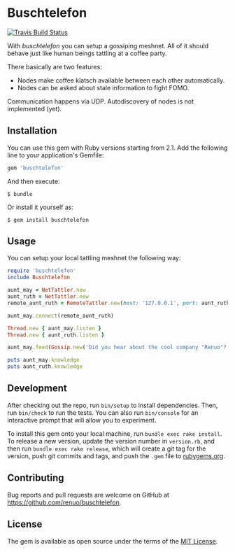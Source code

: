 # Buschtelefon

[![Travis Build Status](https://travis-ci.org/renuo/buschtelefon.svg?branch=master)](https://travis-ci.org/renuo/buschtelefon)

With *buschtelefon* you can setup a gossiping meshnet.
All of it should behave just like human beings tattling at a
coffee party.

There basically are two features:
* Nodes make coffee klatsch available between each other automatically.
* Nodes can be asked about stale information to fight FOMO.

Communication happens via UDP. Autodiscovery of nodes is not
implemented (yet).

## Installation

You can use this gem with Ruby versions starting from 2.1.
Add the following line to your application's Gemfile:

```ruby
gem 'buschtelefon'
```

And then execute:

    $ bundle

Or install it yourself as:

    $ gem install buschtelefon

## Usage

You can setup your local tattling meshnet the following way:

```ruby
require 'buschtelefon'
include Buschtelefon

aunt_may = NetTattler.new
aunt_ruth = NetTattler.new
remote_aunt_ruth = RemoteTattler.new(host: '127.0.0.1', port: aunt_ruth.port)

aunt_may.connect(remote_aunt_ruth)

Thread.new { aunt_may.listen }
Thread.new { aunt_ruth.listen }

aunt_may.feed(Gossip.new('Did you hear about the cool company "Renuo"?'))

puts aunt_may.knowledge
puts aunt_ruth.knowledge
```

## Development

After checking out the repo, run `bin/setup` to install dependencies.
Then, run `bin/check` to run the tests. You can also run `bin/console`
for an interactive prompt that will allow you to experiment.

To install this gem onto your local machine, run `bundle exec rake install`.
To release a new version, update the version number in `version.rb`,
and then run `bundle exec rake release`, which will create a git tag
for the version, push git commits and tags, and push the `.gem` file
to [rubygems.org](https://rubygems.org).

## Contributing

Bug reports and pull requests are welcome on GitHub at
<https://github.com/renuo/buschtelefon>.

## License

The gem is available as open source under the terms of
the [MIT License](https://opensource.org/licenses/MIT).
